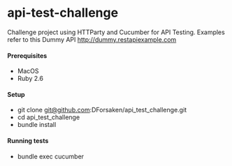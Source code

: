 # api-test-challenge

Challenge project using HTTParty and Cucumber for API Testing. Examples refer to this Dummy API http://dummy.restapiexample.com

#### Prerequisites
* MacOS
* Ruby 2.6 

#### Setup
* git clone git@github.com:DForsaken/api_test_challenge.git
* cd api_test_challenge
* bundle install

#### Running tests

* bundle exec cucumber
